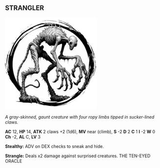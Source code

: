 ## STRANGLER

![](images/strangler.webp)

_A gray-skinned, gaunt creature with four ropy limbs tipped in sucker-lined claws._

**AC** 12, **HP** 14, **ATK** 2 claws +2 (1d6), **MV** near (climb), **S** -2 **D** 2 **C** 1 **I** -2 **W** 0 **Ch** -2, **AL** C, **LV** 3

**Stealthy:** ADV on DEX checks to sneak and hide.

**Strangle:** Deals x2 damage against surprised creatures. THE TEN-EYED ORACLE

